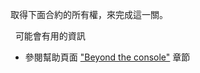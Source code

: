 取得下面合約的所有權，來完成這一關。

&nbsp;
可能會有用的資訊
* 參閱幫助頁面 ["Beyond the console"](https://lux.openzeppelin.com/help) 章節